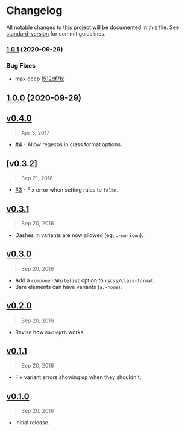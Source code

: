 # Changelog

All notable changes to this project will be documented in this file. See [standard-version](https://github.com/conventional-changelog/standard-version) for commit guidelines.

### [1.0.1](https://github.com/nurdiansyah/stylelint-rscss/compare/v1.0.0...v1.0.1) (2020-09-29)


### Bug Fixes

* max deep ([512df7b](https://github.com/nurdiansyah/stylelint-rscss/commit/512df7b))

## [1.0.0](https://github.com/nurdiansyah/stylelint-rscss/compare/v0.4.0...v1.0.0) (2020-09-29)

## [v0.4.0]
> Apr  3, 2017

- [#4] - Allow regexps in class format options.

[v0.4.0]: https://github.com/rstacruz/stylelint-rscss/compare/v0.3.2...v0.4.0

## [v0.3.2]
> Sep 21, 2016

- [#3] - Fix error when setting rules to `false`.

## [v0.3.1]
> Sep 20, 2016

- Dashes in variants are now allowed (eg, `.-no-icon`).

[v0.3.1]: https://github.com/rstacruz/stylelint-rscss/compare/v0.3.0...v0.3.1

## [v0.3.0]
> Sep 20, 2016

- Add a `componentWhitelist` option to `rscss/class-format`.
- Bare elements can have variants (`a.-home`).

[v0.3.0]: https://github.com/rstacruz/stylelint-rscss/compare/v0.2.0...v0.3.0

## [v0.2.0]
> Sep 20, 2016

- Revise how `maxDepth` works.

[v0.2.0]: https://github.com/rstacruz/stylelint-rscss/compare/v0.1.1...v0.2.0

## [v0.1.1]
> Sep 20, 2016

- Fix variant errors showing up when they shouldn't.

[v0.1.1]: https://github.com/rstacruz/stylelint-rscss/compare/v0.1.0...v0.1.1

## [v0.1.0]
> Sep 20, 2016

- Initial release.

[v0.1.0]: https://github.com/rstacruz/stylelint-rscss/tree/v0.1.0

[#3]: https://github.com/rstacruz/stylelint-rscss/issues/3
[#4]: https://github.com/rstacruz/stylelint-rscss/issues/4
